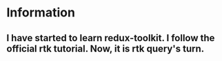 # Information

## I have started to learn redux-toolkit. I follow the official rtk tutorial. Now, it is rtk query's turn.
